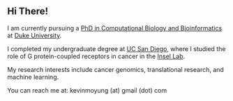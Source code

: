 ## Hi There!

I am currently pursuing a [PhD in Computational Biology and Bioinformatics](https://genome.duke.edu/education/CBB) at [Duke University](http://duke.edu).

I completed my undergraduate degree at [UC San Diego](http://ucsd.edu), where I studied the role of G protein-coupled receptors in cancer in the [Insel Lab](http://insellab.ucsd.edu).

My research interests include cancer genomics, translational research, and machine learning.


You can reach me at: kevinmoyung (at) gmail (dot) com




